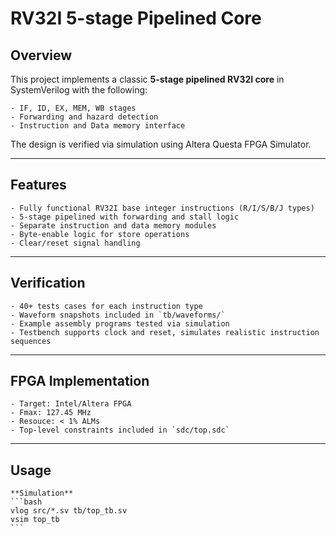 # RV32I 5-stage Pipelined Core

## Overview
This project implements a classic **5-stage pipelined RV32I core** in SystemVerilog with the following:

    - IF, ID, EX, MEM, WB stages
    - Forwarding and hazard detection
    - Instruction and Data memory interface

The design is verified via simulation using Altera Questa FPGA Simulator.

---

## Features
    - Fully functional RV32I base integer instructions (R/I/S/B/J types)
    - 5-stage pipelined with forwarding and stall logic
    - Separate instruction and data memory modules
    - Byte-enable logic for store operations
    - Clear/reset signal handling

---


## Verification
    - 40+ tests cases for each instruction type
    - Waveform snapshots included in `tb/waveforms/`
    - Example assembly programs tested via simulation
    - Testbench supports clock and reset, simulates realistic instruction sequences

---

## FPGA Implementation
    - Target: Intel/Altera FPGA
    - Fmax: 127.45 MHz
    - Resouce: < 1% ALMs
    - Top-level constraints included in `sdc/top.sdc`

---

## Usage
    **Simulation**
    ```bash
    vlog src/*.sv tb/top_tb.sv
    vsim top_tb
    ```